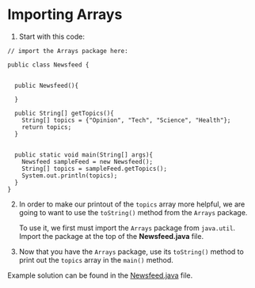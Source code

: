 # Importing Arrays

1. Start with this code:

```
// import the Arrays package here:

public class Newsfeed {
  
  
  public Newsfeed(){
    
  }
    
  public String[] getTopics(){
    String[] topics = {"Opinion", "Tech", "Science", "Health"};
    return topics;
  }
  

  public static void main(String[] args){
    Newsfeed sampleFeed = new Newsfeed();
    String[] topics = sampleFeed.getTopics();
    System.out.println(topics);
  }
}

```

2. In order to make our printout of the ```topics``` array more helpful, we are going to want to use the ```toString()``` method from the ```Arrays``` package.

	To use it, we first must import the ```Arrays``` package from ```java.util```. Import the package at the top of the **Newsfeed.java** file.

3. Now that you have the ```Arrays``` package, use its ```toString()``` method to print out the ```topics``` array in the ```main()``` method.

Example solution can be found in the [Newsfeed.java](https://github.com/upliftdev/Foundations/blob/main/5.Arrays/Importing_Arrays/src/main/java/com/examples/arrays4/Newsfeed.java) file.